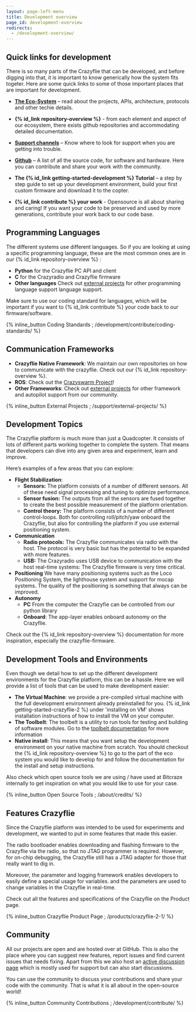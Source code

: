 ```yaml
---
layout: page-left-menu
title: Development overview
page_id: development-overview
redirects:
  - /development-overview/
---
```


## Quick links for development

There is so many parts of the Crazyflie that can be developed, and before digging into that, it is important to know generically how the system fits togeter. Here are some quick links to some of those important places that are important for development.

* **[The Eco-System](/documentation/system/)** – read about the projects, APIs, architecture, protocols and other techie details.

* **{% id_link repository-overview %}** - from each element and aspect of our ecosystem, there exists github repositories and accommodating detailed documentation.

* **[Support channels](/support/getting-help/)** – Know where to look for support when you are getting into trouble.

* **[Github](https://github.com/bitcraze)** – A list of all the source code, for software and hardware. Here you can contribute and share your work with the community.

* **The {% id_link getting-started-development %} Tutorial** – a step by step guide to set up your development environment, build your first custom firmware and download it to the copter.

* **{% id_link contribute %} your work** - Opensource is all about sharing and caring! If you want your code to be preserved and used by more generations, contribute your work back to our code base.


## Programming Languages


The different systems use different languages. So if you are looking at using a
specific programming language, these are the most common ones are in our {% id_link repository-overview %} :

* **Python** for the Crazyflie PC API and client
* **C** for the Crazyradio and Crazyflie firmware
* **Other languages** Check out [external projects](/support/external-projects/#connectivity-libraries) for other programming language support language support.

Make sure to use our coding standard for languages, which will be important if you want to {% id_link contribute %} your code back to our firmware/software.

 {% inline_button Coding Standards ; /development/contribute/coding-standards/ %}




## Communication Frameworks
* **Crazyflie Native Framework**: We maintain our own repositories on how to communicate with the crazyflie. Check out our {% id_link repository-overview %}.
* **ROS**: Check out the [Crazyswarm Project](https://crazyswarm.readthedocs.io/en/latest/)!
* **Other Frameworks**: Check out [external projects](/support/external-projects/#connectivity-libraries) for other framework and autopilot support from our community.

 {% inline_button External Projects ; /support/external-projects/ %}



## Development Topics

The Crazyflie platform is much more than just a Quadcopter. It consists of lots
of different parts working together to complete the system. That means that
developers can dive into any given area and experiment, learn and improve.

Here’s examples of a few areas that you can explore:

* **Flight Stabilization**:
  * **Sensors:** The platform consists of a number of different sensors. All of
these need signal processing and tuning to optimize performance.
  * **Sensor fusion:** The outputs from all the sensors are fused together to
create the best possible measurement of the platform orientation.
  * **Control theory:** The platform consists of a number of different
control-loops. Both for controlling roll/pitch/yaw onboard the Crazyflie, but
also for controlling the platform if you use external positioning system.
* **Communication**
  * **Radio protocols:** The Crazyflie communicates via radio with the host. The
protocol is very basic but has the potential to be expanded with more features.
  * **USB:** The Crazyradio uses USB device to communication with the host
real-time systems: The Crazyflie firmware is very time critical.
* **Positioning** We have many positioning systems such as the Loco Positioning System, the lighthouse system and support for mocap systems. The quality of the positioning is something that always can be improved.
* **Autonomy**
  * **PC** From the computer the Crazyfie can be controlled from our python library
  * **Onboard**: The app-layer enables onboard autonomy on the Crazyflie.


Check out the {% id_link repository-overview %} documentation for more inspiration, especially the crazyflie-firmware.


## Development Tools and Environments

Even though we detail how to set up the different development environments for
the Crazyflie platform, this can be a hassle. Here we will provide a list of tools that can be used to make development easier:

* **The Virtual Machine**: we provide a pre-compiled virtual machine with the full development environment already preinstalled for you. {% id_link getting-started-crazyflie-2 %} under 'installing on VM' shows installation instructions of how to install the VM on your computer.
* **The Toolbelt**: The toolbelt is a utility to run tools for testing and building of software modules. Go to the [toolbelt documentation](/documentation/repository/toolbelt/master/) for more information
* **Native install**: This means that you want setup the development environment on your native machine from scratch. You should checkout the  {% id_link repository-overview %} to go to the part of the eco system you would like to develop for and follow the documentation for the install and setup instructions.

Also check which open source tools we are using / have used at Bitcraze internally to get inspiration on what you would like to use for your case.


 {% inline_button Open Source Tools ; /about/credits/ %}

## Features Crazyflie

Since the Crazyflie platform was intended to be used for experiments and
development, we wanted to put in some features that made this easier.

The radio bootloader enables downloading and flashing firmware to the Crazyflie via the radio, so that no JTAG programmer is required. However, for on-chip debugging, the Crazyflie still has a JTAG adapter for those that really want to dig in.

Moreover, the parameter and logging framework enables developers to easily define a special usage for variables. and the parameters are used to change variables in the Crazyflie in real-time.

Check out all the features and specifications of the Crazyflie on the Product page.

 {% inline_button Crazyflie Product Page  ; /products/crazyflie-2-1/ %}

## Community

All our projects are open and are hosted over at GitHub. This is also the place
where you can suggest new features, report issues and find current issues that
needs fixing. Apart from this we also host an [active discussion page](https://discussions.bitcraze.io/) which is mostly used for support but can also start discussions.

You can use the community to discuss your contributions and share your code with the community. That is what it is all about in the open-source world!

 {% inline_button Community Contributions ; /development/contribute/ %}
